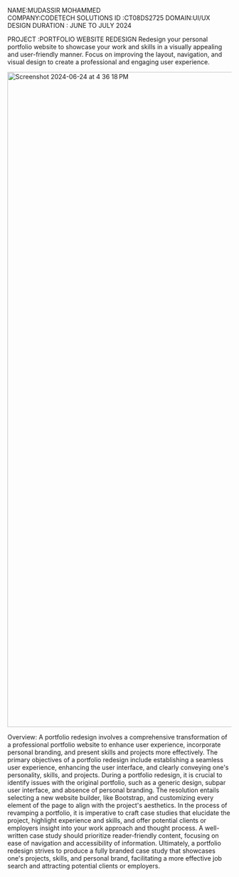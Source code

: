NAME:MUDASSIR MOHAMMED     
COMPANY:CODETECH SOLUTIONS 
ID :CT08DS2725
DOMAIN:UI/UX DESIGN 
DURATION : JUNE TO JULY 2024

PROJECT :PORTFOLIO WEBSITE REDESIGN
Redesign your personal portfolio website to showcase your work and skills in a visually
appealing and user-friendly manner. Focus on improving the layout, navigation, and
visual design to create a professional and engaging user experience.



<img width="1470" alt="Screenshot 2024-06-24 at 4 36 18 PM" src="https://github.com/mudumd/CODTECH-TASK1/assets/172376190/b6bbc673-0a98-423f-a132-fb332c988087">


Overview:
A portfolio redesign involves a comprehensive transformation of a professional portfolio website to enhance user experience, incorporate personal branding, and present skills and projects more effectively. The primary objectives of a portfolio redesign include establishing a seamless user experience, enhancing the user interface, and clearly conveying one's personality, skills, and projects.  During a portfolio redesign, it is crucial to identify issues with the original portfolio, such as a generic design, subpar user interface, and absence of personal branding. The resolution entails selecting a new website builder, like Bootstrap, and customizing every element of the page to align with the project's aesthetics.  In the process of revamping a portfolio, it is imperative to craft case studies that elucidate the project, highlight experience and skills, and offer potential clients or employers insight into your work approach and thought process. A well-written case study should prioritize reader-friendly content, focusing on ease of navigation and accessibility of information.  Ultimately, a portfolio redesign strives to produce a fully branded case study that showcases one's projects, skills, and personal brand, facilitating a more effective job search and attracting potential clients or employers.
